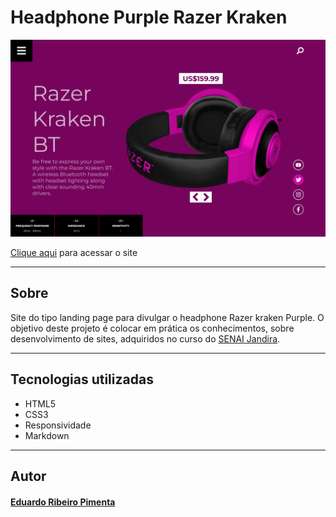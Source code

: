 # Headphone Purple Razer Kraken

![](./img/screeshot.png)

[Clique aqui](https://rib3r0.github.io/Headphone-purple/) para acessar o site

---

## Sobre
Site do tipo landing page para
divulgar o headphone Razer kraken
Purple.
O objetivo deste projeto é colocar
em prática os conhecimentos, sobre
desenvolvimento de sites, adquiridos
no curso do [SENAI Jandira](https://jandira.sp.senai.br/).

---

## Tecnologias utilizadas
- HTML5
- CSS3
- Responsividade
- Markdown

---

## Autor
#### [Eduardo Ribeiro Pimenta](https://github.com/Rib3r0)